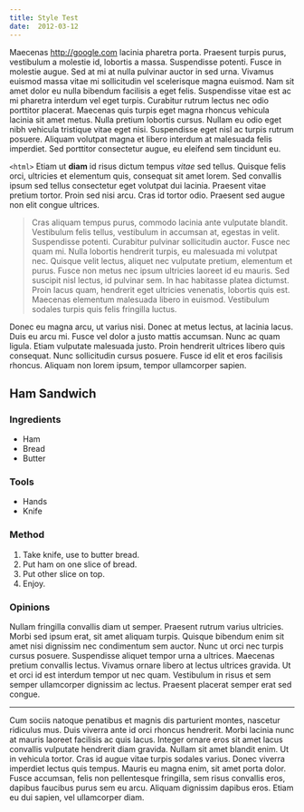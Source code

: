 ```yaml
---
title: Style Test
date:  2012-03-12
---
```


Maecenas <http://google.com> lacinia pharetra porta. Praesent turpis purus,
vestibulum a molestie id, lobortis a massa. Suspendisse potenti. Fusce in
molestie augue. Sed at mi at nulla pulvinar auctor in sed urna. Vivamus euismod
massa vitae mi sollicitudin vel scelerisque magna euismod. Nam sit amet dolor eu
nulla bibendum facilisis a eget felis. Suspendisse vitae est ac mi pharetra
interdum vel eget turpis. Curabitur rutrum lectus nec odio porttitor
placerat. Maecenas quis turpis eget magna rhoncus vehicula lacinia sit amet
metus. Nulla pretium lobortis cursus. Nullam eu odio eget nibh vehicula
tristique vitae eget nisi. Suspendisse eget nisl ac turpis rutrum
posuere. Aliquam volutpat magna et libero interdum at malesuada felis
imperdiet. Sed porttitor consectetur augue, eu eleifend sem tincidunt eu.

`<html>` Etiam ut __diam__ id risus dictum tempus *vitae* sed tellus. Quisque felis
orci, ultricies et elementum quis, consequat sit amet lorem. Sed convallis ipsum
sed tellus consectetur eget volutpat dui lacinia. Praesent vitae pretium
tortor. Proin sed nisi arcu. Cras id tortor odio. Praesent sed augue non elit
congue ultrices.

> Cras aliquam tempus purus, commodo lacinia ante vulputate blandit. Vestibulum
> felis tellus, vestibulum in accumsan at, egestas in velit. Suspendisse
> potenti. Curabitur pulvinar sollicitudin auctor. Fusce nec quam mi. Nulla
> lobortis hendrerit turpis, eu malesuada mi volutpat nec. Quisque velit lectus,
> aliquet nec vulputate pretium, elementum et purus. Fusce non metus nec ipsum
> ultricies laoreet id eu mauris. Sed suscipit nisl lectus, id pulvinar sem. In
> hac habitasse platea dictumst. Proin lacus quam, hendrerit eget ultricies
> venenatis, lobortis quis est. Maecenas elementum malesuada libero in
> euismod. Vestibulum sodales turpis quis felis fringilla luctus.

Donec eu magna arcu, ut varius nisi. Donec at metus lectus, at lacinia
lacus. Duis eu arcu mi. Fusce vel dolor a justo mattis accumsan. Nunc ac quam
ligula. Etiam vulputate malesuada justo. Proin hendrerit ultrices libero quis
consequat. Nunc sollicitudin cursus posuere. Fusce id elit et eros facilisis
rhoncus. Aliquam non lorem ipsum, tempor ullamcorper sapien.

## Ham Sandwich

### Ingredients

- Ham
- Bread
- Butter

### Tools

- Hands
- Knife

### Method

1. Take knife, use to butter bread.
2. Put ham on one slice of bread.
3. Put other slice on top.
4. Enjoy.

### Opinions

Nullam fringilla convallis diam ut semper. Praesent rutrum varius
ultricies. Morbi sed ipsum erat, sit amet aliquam turpis. Quisque bibendum enim
sit amet nisi dignissim nec condimentum sem auctor. Nunc ut orci nec turpis
cursus posuere. Suspendisse aliquet tempor urna a ultrices. Maecenas pretium
convallis lectus. Vivamus ornare libero at lectus ultrices gravida. Ut et orci
id est interdum tempor ut nec quam. Vestibulum in risus et sem semper
ullamcorper dignissim ac lectus. Praesent placerat semper erat sed congue.

- - -

Cum sociis natoque penatibus et magnis dis parturient montes, nascetur ridiculus
mus. Duis viverra ante id orci rhoncus hendrerit. Morbi lacinia nunc at mauris
laoreet facilisis ac quis lacus. Integer ornare eros sit amet lacus convallis
vulputate hendrerit diam gravida. Nullam sit amet blandit enim. Ut in vehicula
tortor. Cras id augue vitae turpis sodales varius. Donec viverra imperdiet
lectus quis tempus. Mauris eu magna enim, sit amet porta dolor. Fusce accumsan,
felis non pellentesque fringilla, sem risus convallis eros, dapibus faucibus
purus sem eu arcu. Aliquam dignissim dapibus eros. Etiam eu dui sapien, vel
ullamcorper diam.
